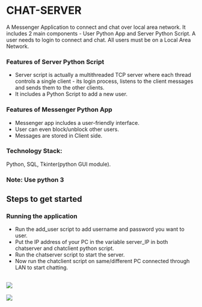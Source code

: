 # CHAT-SERVER

A Messenger Application to connect and chat over local area network. It includes 2 main components - User Python App and Server Python Script. A user needs to login to connect and chat. All users must be on a Local Area Network.<br>

<h3>Features of Server Python Script</h3>
<ul>
<li>Server script is actually a multithreaded TCP server where each thread controls a single client - its login process, listens to the client messages and sends them to the other clients.</li>
<li>It includes a Python Script to add a new user.</li>
</ul>
<h3>Features of Messenger Python App</h3>
<ul>
<li>Messenger app includes a user-friendly interface.</li>
<li>User can even block/unblock other users.</li>
<li>Messages are stored in Client side.</li>
</ul>

<h3>Technology Stack:</h3> Python, SQL, Tkinter(python GUI module).

<h3>Note: Use python 3</h3>

<h2>Steps to get started</h2>

<h3>Running the application</h3>
<ul>
<li>Run the add_user script to add username and password you want to user.</li>
<li>Put the IP address of your PC in the variable server_IP in both chatserver and chatclient python script.</li>
<li>Run the chatserver script to start the server.</li>
<li>Now run the chatclient script on same/different PC connected through LAN to start chatting.</li>
</ul>

<br><img src="https://raw.githubusercontent.com/addy1995/CHAT-SERVER/master/Screenshots/Chat-server_3.PNG"><br>
<br><img src="https://raw.githubusercontent.com/addy1995/CHAT-SERVER/master/Screenshots/Chat-server_2.PNG"><br>
